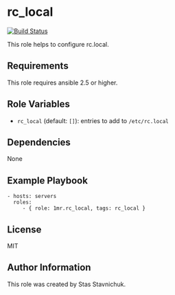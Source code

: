 # rc_local

[![Build Status](https://travis-ci.com/1mr/ansible-role-rc_local.svg?branch=master)](https://travis-ci.com/1mr/ansible-role-rc_local)

This role helps to configure rc.local.

## Requirements

This role requires ansible 2.5 or higher.

## Role Variables

* `rc_local` (default: `[]`): entries to add to `/etc/rc.local`

## Dependencies

None

## Example Playbook

    - hosts: servers
      roles:
         - { role: 1mr.rc_local, tags: rc_local }

## License

MIT

## Author Information

This role was created by Stas Stavnichuk.
